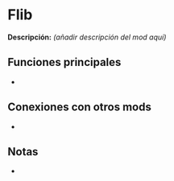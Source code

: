 # Flib

**Descripción:** *(añadir descripción del mod aquí)*

## Funciones principales
- 

## Conexiones con otros mods
- 

## Notas
- 
